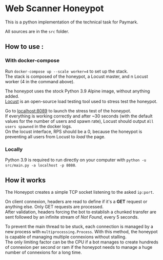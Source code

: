 # Web Scanner Honeypot

This is a python implementation of the technical task for Paymark.

All sources are in the `src` folder.

## How to use :

### With docker-compose
Run `docker-compose up --scale worker=4` to set up the stack.  
The stack is composed of the honeypot, a Locust master, and n Locust worker (4 in the command above).

The honeypot uses the stock Python 3.9 Alpine image, without anything added.  
[Locust](https://locust.io/) is an open-source load testing tool used to stress test the honeypot.

Go to [localhost:8089](http://localhost:8089) to launch the stress test of the honeypot.  
If everything is working correctly and after ~30 seconds (with the default values for the number of users and spawn rate), Locust should output `All users spawned` in the docker logs.  
On the locust interface, RPS should be a 0, because the honeypot is preventing all users from Locust to *load* the page.

### Locally
Python 3.9 is required to run directly on your computer with `python -u src/main.py -a localhost -p 8080`.


## How it works

The Honeypot creates a simple TCP socket listening to the asked `ip:port`.

On client connexion, headers are read to define if it's a **GET** request or anything else. Only GET requests are processed.  
After validation, headers forcing the bot to establish a chunked transfer are sent followed by an infinite stream of *Not Found*, every 5 seconds.  

To prevent the main thread to be stuck, each connection is managed by a new process with `multiprocessing.Process`. With this method, the honeypot is capable of managing multiple connexions without stalling.  
The only limiting factor can be the CPU if a bot manages to create hundreds of connexion per second or ram if the honeypot needs to manage a huge number of connexions for a long time.
